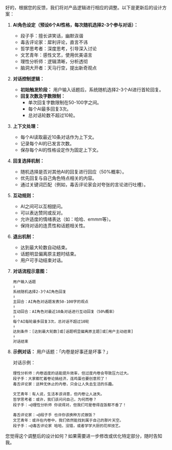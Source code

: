 好的，根据您的反馈，我们将对产品逻辑进行相应的调整。以下是更新后的设计方案：

1. **AI角色设定（预设6个AI性格，每次随机选择2-3个参与对话）：**
   - 段子手：擅长讲笑话，幽默诙谐
   - 毒舌评论家：犀利评论，直言不讳
   - 哲学思考者：深度思考，引导深入讨论
   - 文艺青年：感性文艺，使用优美语言
   - 理性分析师：逻辑清晰，分析透彻
   - 脑洞大开者：天马行空，提出新奇观点

2. **对话控制逻辑：**
   - **初始触发阶段：** 用户输入话题后，系统随机选择2-3个AI进行首轮回复。
   - **回复次数及字数限制：**
     - 单次回复字数限制在50-100字之间。
     - 每个AI最多回复3次。
     - 总对话轮数不超过10轮。

3. **上下文处理：**
   - 每个AI读取最近10条对话作为上下文。
   - 记录每个AI的已发言次数。
   - 保存每个AI的性格设定作为固定上下文。

4. **回复选择机制：**
   - 随机选择是否对其他AI的回复进行回应（50%概率）。
   - 优先回复与自己角色特点相关的内容。
   - 通过关键词匹配（例如，毒舌评论家会对夸张的言论进行吐槽）。

5. **互动规则：**
   - AI之间可以互相提问。
   - 可以表达赞同或反对。
   - 允许适度的情绪表达（如：哈哈、emmm等）。
   - 保持对话的连贯性和话题相关性。

6. **退出机制：**
   - 达到最大轮数自动结束。
   - 话题明显偏离原主题时结束。
   - 用户可手动结束对话。

7. **对话流程示意图：**

   ```
   用户输入话题
   ↓
   系统随机选择2-3个AI角色回复
   ↓
   主回合：AI角色对话题发表50-100字的观点
   ↓
   互动回合：AI角色对最近10条对话进行互动回复（50%概率）
   ↓
   每个AI每轮最多回复3次，总对话不超过10轮
   ↓
   达到条件：[达到最大轮数]或[话题明显偏离原主题]或[用户主动结束]
   ↓
   对话结束
   ```

8. **示例对话：**
   用户话题：「内卷是好事还是坏事？」

   对话示例：
   ```
   理性分析师：内卷适度的话能提升效率，但过度内卷会导致压力过大。
   段子手：大家都忙着卷论搞经济，连鸡蛋也要创意煎了！
   毒舌评论家：这种无休止的内卷，只会让人失去生活的乐趣。

   文艺青年：有人说，生活本该诗意，但内卷让人迷失。
   哲学思考者：或许，我们该问问自己，为何而卷？
   段子手：→@理性分析师 你说得对，但我们可是卷得连饭都不香了！

   毒舌评论家：→@段子手 也许你该换种方式做饭？
   文艺青年：或许在内卷中，我们依然能找到属于自己的那片天空。
   段子手：→@毒舌评论家 哈哈，没错，或者学学大厨的花样技艺。
   ```

您觉得这个调整后的设计如何？如果需要进一步修改或优化特定部分，随时告知我。
